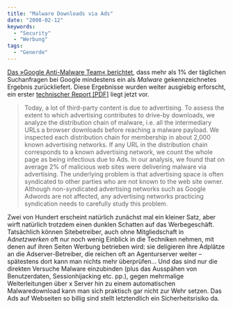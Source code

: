 ```yaml
---
title: "Malware Downloads via Ads"
date: "2008-02-12"
keywords:
  - "Security"
  - "Werbung"
tags:
  - "Generde"
---
```


[Das »Google Anti-Malware Team« berichtet](http://googleonlinesecurity.blogspot.com/2008/02/all-your-iframe-are-point-to-us.html), dass mehr als 1% der täglichen Suchanfragen bei Google mindestens ein als _Malware_ gekennzeichnetes Ergebnis zurückliefert. Diese Ergebnisse wurden weiter ausgiebig erforscht, ein erster [technischer Report \[PDF\]](http://research.google.com/archive/provos-2008a.pdf) liegt jetzt vor.

> Today, a lot of third-party content is due to advertising. To assess the extent to which advertising contributes to drive-by downloads, we analyze the distribution chain of malware, i.e. all the intermediary URLs a browser downloads before reaching a malware payload. We inspected each distribution chain for membership in about 2,000 known advertising networks. If any URL in the distribution chain corresponds to a known advertising network, we count the whole page as being infectious due to Ads. In our analysis, we found that on average 2% of malicious web sites were delivering malware via advertising. The underlying problem is that advertising space is often syndicated to other parties who are not known to the web site owner. Although non-syndicated advertising networks such as Google Adwords are not affected, any advertising networks practicing syndication needs to carefully study this problem.

Zwei von Hundert erscheint natürlich zunächst mal ein kleiner Satz, aber wirft natürlich trotzdem einen dunklen Schatten auf das Werbegeschäft. Tatsächlich können Sitebetreiber, auch ohne Mitgliedschaft in Ad*netzwerken* oft nur noch wenig Einblick in die Techniken nehmen, mit denen auf ihren Seiten Werbung betrieben wird: sie deligieren ihre Adplätze an die Adserver-Betreiber, die reichen oft an Agenturserver weiter – spätestens dort kann man nichts mehr überprüfen… Und das sind nur die direkten Versuche Malware einzubinden (plus das Ausspähen von Benutzerdaten, Sessionhijacking etc. pp.), gegen mehrmalige Weiterleitungen über x Server hin zu einem automatischen Malwaredownload kann man sich praktisch gar nicht zur Wehr setzen. Das Ads auf Webseiten so billig sind stellt letztendlich ein Sicherheitsrisiko da.
